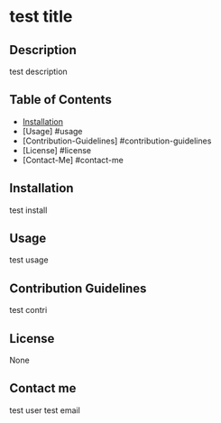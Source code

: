 # test title

  ## Description
  test description

  ## Table of Contents
  - [Installation](#installation) 
  - [Usage] #usage
  - [Contribution-Guidelines] #contribution-guidelines
  - [License] #license
  - [Contact-Me] #contact-me

  ## Installation
  test install

  ## Usage
  test usage

  ## Contribution Guidelines
  test contri

  ## License
  None

  ## Contact me
  test user
  test email

